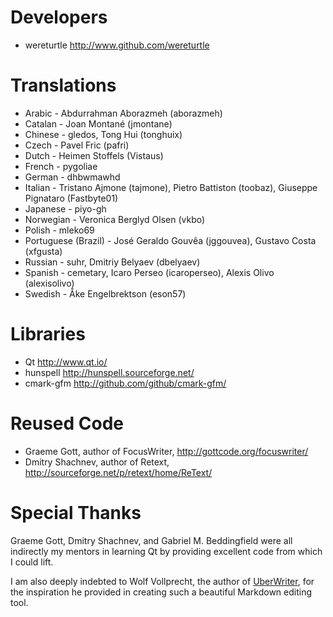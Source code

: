 Developers
==========

* wereturtle <http://www.github.com/wereturtle>

Translations
============

* Arabic - Abdurrahman Aborazmeh (aborazmeh)
* Catalan - Joan Montané (jmontane)
* Chinese - gledos, Tong Hui (tonghuix)
* Czech - Pavel Fric (pafri)
* Dutch - Heimen Stoffels (Vistaus)
* French - pygoliae
* German - dhbwmawhd
* Italian - Tristano Ajmone (tajmone), Pietro Battiston (toobaz), Giuseppe Pignataro (Fastbyte01)
* Japanese - piyo-gh
* Norwegian - Veronica Berglyd Olsen (vkbo)
* Polish - mleko69
* Portuguese (Brazil) - José Geraldo Gouvêa (jggouvea), Gustavo Costa (xfgusta)
* Russian - suhr, Dmitriy Belyaev (dbelyaev)
* Spanish - cemetary, Icaro Perseo (icaroperseo), Alexis Olivo (alexisolivo)
* Swedish - Åke Engelbrektson (eson57)

Libraries
=========

* Qt <http://www.qt.io/>
* hunspell <http://hunspell.sourceforge.net/>
* cmark-gfm <http://github.com/github/cmark-gfm/>

Reused Code
===========

* Graeme Gott, author of FocusWriter,
  <http://gottcode.org/focuswriter/>
* Dmitry Shachnev, author of Retext,
  <http://sourceforge.net/p/retext/home/ReText/>

Special Thanks
==============

Graeme Gott, Dmitry Shachnev, and Gabriel M. Beddingfield were all indirectly my mentors in learning Qt by providing excellent code from which I could lift.

I am also deeply indebted to Wolf Vollprecht, the author of [UberWriter](http://uberwriter.wolfvollprecht.de/), for the inspiration he provided in creating such a beautiful Markdown editing tool.
